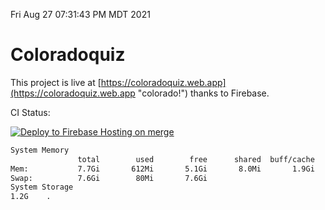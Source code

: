 Fri Aug 27 07:31:43 PM MDT 2021

# Coloradoquiz


This project is live at [https://coloradoquiz.web.app](https://coloradoquiz.web.app "colorado!") thanks to Firebase.

CI Status: 

[![Deploy to Firebase Hosting on merge](https://github.com/teamkushal/coloradoquiz/actions/workflows/firebase-hosting-merge.yml/badge.svg)](https://github.com/teamkushal/coloradoquiz/actions/workflows/firebase-hosting-merge.yml)

```bash
System Memory
               total        used        free      shared  buff/cache   available
Mem:           7.7Gi       612Mi       5.1Gi       8.0Mi       1.9Gi       6.7Gi
Swap:          7.6Gi        80Mi       7.6Gi
System Storage
1.2G	.
```
```bash
